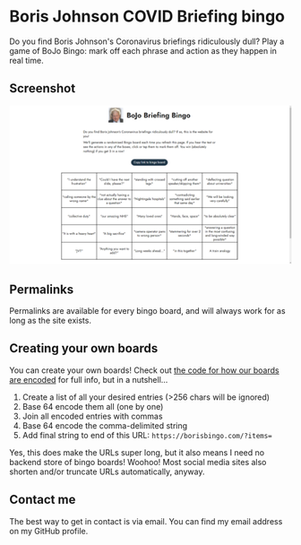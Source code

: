 # Boris Johnson COVID Briefing bingo

Do you find Boris Johnson's Coronavirus briefings ridiculously dull? Play a game of BoJo Bingo: mark off each phrase and action as they happen in real time.

## Screenshot

![](docs/1.png)

## Permalinks

Permalinks are available for every bingo board, and will always work for as long as the site exists.

## Creating your own boards

You can create your own boards! Check out [the code for how our boards are encoded](https://github.com/davwheat/boris-johnson-covid-bingo/blob/master/src/functions/EncodeGameBoard.js) for full info, but in a nutshell...

1. Create a list of all your desired entries (>256 chars will be ignored)
2. Base 64 encode them all (one by one)
3. Join all encoded entries with commas
4. Base 64 encode the comma-delimited string
5. Add final string to end of this URL: `https://borisbingo.com/?items=`

Yes, this does make the URLs super long, but it also means I need no backend store of bingo boards! Woohoo! Most social media sites also shorten and/or truncate URLs automatically, anyway.

## Contact me

The best way to get in contact is via email. You can find my email address on my GitHub profile.
